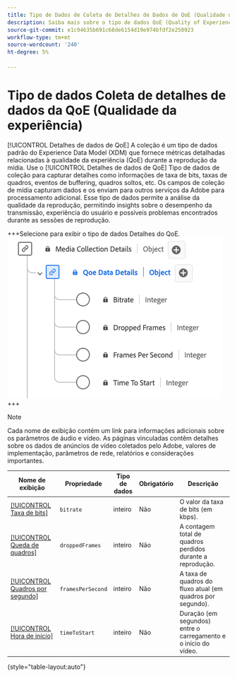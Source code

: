 ```yaml
---
title: Tipo de Dados de Coleta de Detalhes de Dados de QoE (Qualidade da Experiência)
description: Saiba mais sobre o tipo de dados QoE (Quality of Experience) Coleção de dados Tipo de dados Modelo de dados de experiência (XDM).
source-git-commit: e1c94635b691c68de6154d19e974bfdf2e250923
workflow-type: tm+mt
source-wordcount: '240'
ht-degree: 5%

---
```


# Tipo de dados Coleta de detalhes de dados da QoE (Qualidade da experiência)

[!UICONTROL Detalhes de dados de QoE] A coleção é um tipo de dados padrão do Experience Data Model (XDM) que fornece métricas detalhadas relacionadas à qualidade da experiência (QoE) durante a reprodução da mídia. Use o [!UICONTROL Detalhes de dados de QoE] Tipo de dados de coleção para capturar detalhes como informações de taxa de bits, taxas de quadros, eventos de buffering, quadros soltos, etc. Os campos de coleção de mídia capturam dados e os enviam para outros serviços da Adobe para processamento adicional. Esse tipo de dados permite a análise da qualidade da reprodução, permitindo insights sobre o desempenho da transmissão, experiência do usuário e possíveis problemas encontrados durante as sessões de reprodução.

+++Selecione para exibir o tipo de dados Detalhes do QoE.
![Um diagrama do tipo de dados Coleta de detalhes de dados de QoE (Qualidade da experiência).](../images/data-types/qoe-data-details-collection.png)
+++

>[!NOTE]
>
>Cada nome de exibição contém um link para informações adicionais sobre os parâmetros de áudio e vídeo. As páginas vinculadas contêm detalhes sobre os dados de anúncios de vídeo coletados pelo Adobe, valores de implementação, parâmetros de rede, relatórios e considerações importantes.

| Nome de exibição | Propriedade | Tipo de dados | Obrigatório | Descrição |
|-------------------------------------------------------------------------------------------------------------------------------------------------------------------|--------------------------|-----------|-----------|---------------------------------------------------------------------------------------|
| [[!UICONTROL Taxa de bits]](https://experienceleague.adobe.com/docs/media-analytics/using/implementation/variables/quality-parameters.html#average-bitrate) | `bitrate` | inteiro | Não | O valor da taxa de bits (em kbps). |
| [[!UICONTROL Queda de quadros]](https://experienceleague.adobe.com/docs/media-analytics/using/implementation/variables/quality-parameters.html#dropped-frames) | `droppedFrames` | inteiro | Não | A contagem total de quadros perdidos durante a reprodução. |
| [[!UICONTROL Quadros por segundo]](https://experienceleague.adobe.com/docs/media-analytics/using/implementation/variables/quality-parameters.html#frames-per-second) | `framesPerSecond` | inteiro | Não | A taxa de quadros do fluxo atual (em quadros por segundo). |
| [[!UICONTROL Hora de início]](https://experienceleague.adobe.com/docs/media-analytics/using/implementation/variables/quality-parameters.html#time-to-start-1) | `timeToStart` | inteiro | Não | Duração (em segundos) entre o carregamento e o início do vídeo. |

{style="table-layout:auto"}
